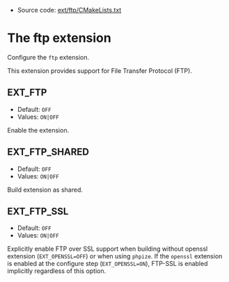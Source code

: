 <!-- This is auto-generated file. -->
* Source code: [ext/ftp/CMakeLists.txt](https://github.com/petk/php-build-system/blob/master/cmake/ext/ftp/CMakeLists.txt)

# The ftp extension

Configure the `ftp` extension.

This extension provides support for File Transfer Protocol (FTP).

## EXT_FTP

* Default: `OFF`
* Values: `ON|OFF`

Enable the extension.

## EXT_FTP_SHARED

* Default: `OFF`
* Values: `ON|OFF`

Build extension as shared.

## EXT_FTP_SSL

* Default: `OFF`
* Values: `ON|OFF`

Explicitly enable FTP over SSL support when building without openssl extension
(`EXT_OPENSSL=OFF`) or when using `phpize`. If the `openssl` extension is
enabled at the configure step (`EXT_OPENSSL=ON`), FTP-SSL is enabled implicitly
regardless of this option.

